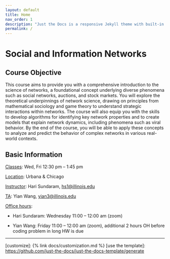 ```yaml
---
layout: default
title: Home
nav_order: 1
description: "Just the Docs is a responsive Jekyll theme with built-in search that is easily customizable and hosted on GitHub Pages."
permalink: /
---
```


# Social and Information Networks
<!-- {: .fs-9 }

 Just the Docs gives your documentation a jumpstart with a responsive Jekyll theme that is easily customizable and hosted on GitHub Pages. -->
<!-- {: .fs-6 .fw-300 } -->

<!-- [Get started now](#getting-started){: .btn .btn-primary .fs-5 .mb-4 .mb-md-0 .mr-2 }-->
<!-- [View it on GitHub][Just the Docs repo]{: .btn .fs-5 .mb-4 .mb-md-0 } -->

<!-- {: .warning }
> This website documents the features of the current `main` branch of the Just the Docs theme. See [the CHANGELOG]({% link CHANGELOG.md %}) for a list of releases, new features, and bug fixes.

Just the Docs is a theme for generating static websites with [Jekyll]. You can write source files for your web pages using [Markdown], the [Liquid] templating language, and HTML.[^1] Jekyll builds your site by converting all files that have [front matter] to HTML. Your [Jekyll configuration] file determines which theme to use, and sets general parameters for your site, such as the URL of its home page.

Jekyll builds this Just the Docs theme docs website using the theme itself. These web pages show how your web pages will look *by default* when you use this theme. But you can easily *[customize]* the theme to make them look completely different!

Browse the docs to learn more about how to use this theme. -->

## Course Objective

This course aims to provide you with a comprehensive introduction to the science of networks, a foundational concept underlying diverse phenomena such as social networks, auctions, and stock markets. You will explore the theoretical underpinnings of network science, drawing on principles from mathematical sociology and game theory to understand strategic interactions within networks. The course will also equip you with the skills to develop algorithms for identifying key network properties and to create models that explain network dynamics, including phenomena such as viral behavior. By the end of the course, you will be able to apply these concepts to analyze and predict the behavior of complex networks in various real-world contexts.

<!-- {: .note }
See the theme [README][Just the Docs README] for how to use the theme as a gem without creating a new site. -->

## Basic Information

<u>Classes</u>: Wed, Fri 12:30 pm – 1:45 pm

<u>Location</u>: Urbana & Chicago

<u>Instructor</u>: Hari Sundaram, [hs1@illinois.edu](hs1@illinois.edu)

<u>TA</u>: Yian Wang, [yian3@illinois.edu](yian3@illinois.edu)

<u>Office hours</u>:

- Hari Sundaram: Wednesday 11:00 – 12:00 am (zoom)

- Yian Wang: Friday 11:00 – 12:00 am (zoom), additional 2 hours OH before coding problem in long HW is due


----

[^1]: The [source file for this page] uses all three markup languages.

<!-- [^2]: [It can take up to 10 minutes for changes to your site to publish after you push the changes to GitHub](https://docs.github.com/en/pages/setting-up-a-github-pages-site-with-jekyll/creating-a-github-pages-site-with-jekyll#creating-your-site).-->

[Jekyll]: https://jekyllrb.com
[Markdown]: https://daringfireball.net/projects/markdown/
[Liquid]: https://github.com/Shopify/liquid/wiki
[Front matter]: https://jekyllrb.com/docs/front-matter/
[Jekyll configuration]: https://jekyllrb.com/docs/configuration/
[source file for this page]: https://github.com/just-the-docs/just-the-docs/blob/main/index.md
[Just the Docs Template]: https://just-the-docs.github.io/just-the-docs-template/
[Just the Docs]: https://just-the-docs.com
[Just the Docs repo]: https://github.com/just-the-docs/just-the-docs
[Just the Docs README]: https://github.com/just-the-docs/just-the-docs/blob/main/README.md
[GitHub Pages]: https://pages.github.com/
[Template README]: https://github.com/just-the-docs/just-the-docs-template/blob/main/README.md
[GitHub Pages / Actions workflow]: https://github.blog/changelog/2022-07-27-github-pages-custom-github-actions-workflows-beta/
[customize]: {% link docs/customization.md %}
[use the template]: https://github.com/just-the-docs/just-the-docs-template/generate
